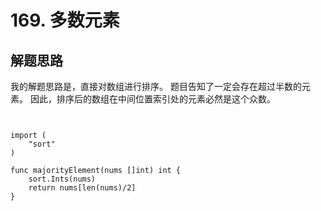 # 169. 多数元素

## 解题思路



我的解题思路是，直接对数组进行排序。
题目告知了一定会存在超过半数的元素。
因此，排序后的数组在中间位置索引处的元素必然是这个众数。

```


import (
	"sort"
)

func majorityElement(nums []int) int {
	sort.Ints(nums)
	return nums[len(nums)/2]
}

```